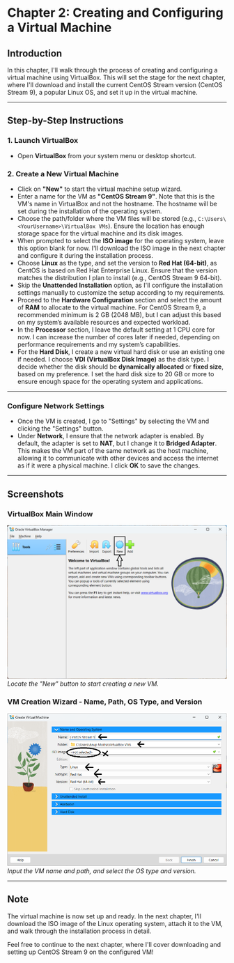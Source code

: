 # Chapter 2: Creating and Configuring a Virtual Machine

## Introduction
In this chapter, I'll walk through the process of creating and configuring a virtual machine using VirtualBox. This will set the stage for the next chapter, where I'll download and install the current CentOS Stream version (CentOS Stream 9), a popular Linux OS, and set it up in the virtual machine.

---

## Step-by-Step Instructions

### 1. Launch VirtualBox
- Open **VirtualBox** from your system menu or desktop shortcut.

### 2. Create a New Virtual Machine
- Click on **"New"** to start the virtual machine setup wizard.
- Enter a name for the VM as **"CentOS Stream 9"**. Note that this is the VM's name in VirtualBox and not the hostname. The hostname will be set during the installation of the operating system.
- Choose the path/folder where the VM files will be stored (e.g., `C:\Users\<YourUsername>\VirtualBox VMs`). Ensure the location has enough storage space for the virtual machine and its disk images.
- When prompted to select the **ISO image** for the operating system, leave this option blank for now. I'll download the ISO image in the next chapter and configure it during the installation process.
- Choose **Linux** as the type, and set the version to **Red Hat (64-bit)**, as CentOS is based on Red Hat Enterprise Linux. Ensure that the version matches the distribution I plan to install (e.g., CentOS Stream 9 64-bit).
- Skip the **Unattended Installation** option, as I'll configure the installation settings manually to customize the setup according to my requirements.
- Proceed to the **Hardware Configuration** section and select the amount of **RAM** to allocate to the virtual machine. For CentOS Stream 9, a recommended minimum is 2 GB (2048 MB), but I can adjust this based on my system’s available resources and expected workload.
- In the **Processor** section, I leave the default setting at 1 CPU core for now. I can increase the number of cores later if needed, depending on performance requirements and my system’s capabilities.
- For the **Hard Disk**, I create a new virtual hard disk or use an existing one if needed. I choose **VDI (VirtualBox Disk Image)** as the disk type. I decide whether the disk should be **dynamically allocated** or **fixed size**, based on my preference. I set the hard disk size to 20 GB or more to ensure enough space for the operating system and applications.

---

### Configure Network Settings

- Once the VM is created, I go to "Settings" by selecting the VM and clicking the "Settings" button.
- Under **Network**, I ensure that the network adapter is enabled. By default, the adapter is set to **NAT**, but I change it to **Bridged Adapter**. This makes the VM part of the same network as the host machine, allowing it to communicate with other devices and access the internet as if it were a physical machine. I click **OK** to save the changes.

---

## Screenshots

### VirtualBox Main Window
![VirtualBox Main Window](screenshots/00-virtualbox-main-window-new-button-highlighted.png)  
*Locate the "New" button to start creating a new VM.*

### VM Creation Wizard - Name, Path, OS Type, and Version
![VM Creation Wizard - Name, Path, OS Type, and Version](screenshots/01-vm-creation-wizard-name-path-os-type-version.png)  
*Input the VM name and path, and select the OS type and version.*

---

## Note
The virtual machine is now set up and ready. In the next chapter, I'll download the ISO image of the Linux operating system, attach it to the VM, and walk through the installation process in detail.

Feel free to continue to the next chapter, where I'll cover downloading and setting up CentOS Stream 9 on the configured VM!
